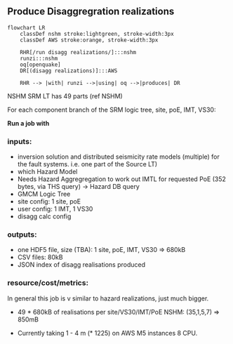 
## Produce Disaggregration realizations

```mermaid
flowchart LR
    classDef nshm stroke:lightgreen, stroke-width:3px
    classDef AWS stroke:orange, stroke-width:3px

    RHR[/run disagg realizations/]:::nshm
    runzi:::nshm
    oq[openquake]
    DR[(disagg realizations)]:::AWS

    RHR --> |with| runzi -->|using| oq -->|produces| DR 
```

NSHM SRM LT has 49 parts (ref NSHM)

For each component branch of the SRM logic tree, site, poE, IMT, VS30:

**Run a job with**

### inputs:
 - inversion solution and distributed seismicity rate models (multiple) for the fault systems. i.e. one part of the Source LT)
 - which Hazard Model 
 - Needs Hazard Aggregregation to work out IMTL for requested PoE (352 bytes, via THS query) -> Hazard DB query 
 - GMCM Logic Tree
 - site config: 1 site, poE
 - user config: 1 IMT, 1 VS30
 - disagg calc config

### outputs:
  - one HDF5 file, size (TBA): 1 site, poE, IMT, VS30  => 680kB
  - CSV files: 80kB
  - JSON index of disagg realisations produced
  
### resource/cost/metrics:

In general this job is v similar to hazard realizations, just much bigger. 

 - 49 * 680kB of realisations per site/VS30/IMT/PoE NSHM: (35,1,5,7) => 850mB

 - Currently taking 1 - 4 m (* 1225) on AWS M5 instances 8 CPU.












